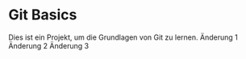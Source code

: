 # Git Basics
Dies ist ein Projekt, um die Grundlagen von Git zu lernen.
Änderung 1
Änderung 2
Änderung 3
